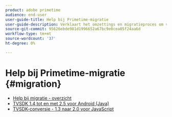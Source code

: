 ```yaml
---
product: adobe primetime
audience: end-user
user-guide-title: Help bij Primetime-migratie
user-guide-description: Verklaart het omzettings en migratieproces om van uw bestaande Reeks van de TVSDK van Primetime aan de volgende-generatiereeks over te gaan.
source-git-commit: 95626ebde981d1996652a67bc9e0cea05f24aa6d
workflow-type: tm+mt
source-wordcount: '37'
ht-degree: 0%

---
```



# Help bij Primetime-migratie {#migration}

+ [Help bij migratie - overzicht](home.md)
+ [TVSDK 1.4 tot en met 2.5 voor Android (Java)](tvsdk-14-25-android.md)
+ [TVSDK-conversie - 1.3 naar 2.0 voor JavaScript](tvsdk-13-to-20-for-javascript.md)
